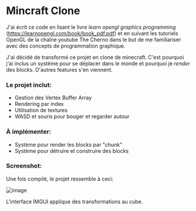 # Mincraft Clone

J'ai écrit ce code en lisant le livre _learn opengl graphics programming_ (https://learnopengl.com/book/book_pdf.pdf) et en suivant les tutoriels OpenGL de la chaîne youtube The Cherno dans le but de me familiariser avec des concepts de programmation graphique.

J'ai décidé de transformé ce projet en clone de minecraft. C'est pourquoi j'ai inclus un système pour se déplacer dans le monde et pourquoi je _render_ des blocks. D'autres features s'en viennent.

### Le projet inclut:

- Gestion des Vertex Buffer Array
- Rendering par index
- Utilisation de textures
- WASD et souris pour bouger et regarder autour

### À implémenter:

- Système pour render les blocks par "chunk"
- Système pour détruire et construire des blocks

### Screenshot:

Une fois compilé, le projet ressemble à ceci:

![image](https://github.com/nolanbastien/OpenGLTest/assets/80637967/c2045ba9-3236-49b9-a3df-3ab77c25c568)

L'interface IMGUI applique des transformations au cube.
